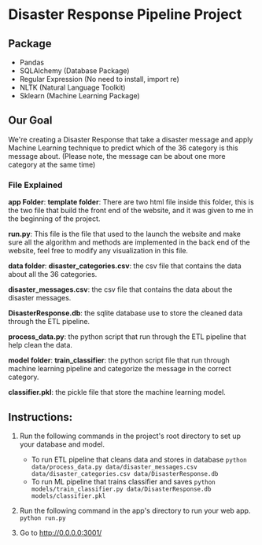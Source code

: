 # Disaster Response Pipeline Project

## Package 
* Pandas 
* SQLAlchemy (Database Package) 
* Regular Expression (No need to install, import re) 
* NLTK (Natural Language Toolkit) 
* Sklearn (Machine Learning Package) 

## Our Goal
We're creating a Disaster Response that take a disaster message and apply Machine Learning technique to predict which of the 36 category is this message about. 
(Please note, the message can be about one more category at the same time) 

### File Explained
**app Folder**: 
**template folder**: There are two html file inside this folder, this is the two file that build the front end of the website, and it was given to me in the beginning of the project. 

**run.py**: This file is the file that used to the launch the website and make sure all the algorithm and methods are implemented in the back end of the website, feel free to modify any visualization in this file. 

**data folder**: 
**disaster_categories.csv**: the csv file that contains the data about all the 36 categories. 

**disaster_messages.csv**: the csv file that contains the data about the disaster messages. 

**DisasterResponse.db**: the sqlite database use to store the cleaned data through the ETL pipeline.

**process_data.py**: the python script that run through the ETL pipeline that help clean the data. 

**model folder**:
**train_classifier**: the python script file that run through machine learning pipeline and categorize the message in the correct category. 

**classifier.pkl**: the pickle file that store the machine learning model. 



## Instructions:
1. Run the following commands in the project's root directory to set up your database and model.

    - To run ETL pipeline that cleans data and stores in database
        `python data/process_data.py data/disaster_messages.csv data/disaster_categories.csv data/DisasterResponse.db`
    - To run ML pipeline that trains classifier and saves
        `python models/train_classifier.py data/DisasterResponse.db models/classifier.pkl`

2. Run the following command in the app's directory to run your web app.
    `python run.py`

3. Go to http://0.0.0.0:3001/
